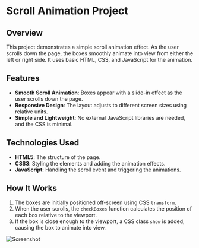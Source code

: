 # Scroll Animation Project

## Overview
This project demonstrates a simple scroll animation effect. As the user scrolls down the page, the boxes smoothly animate into view from either the left or right side. It uses basic HTML, CSS, and JavaScript for the animation.

## Features
- **Smooth Scroll Animation**: Boxes appear with a slide-in effect as the user scrolls down the page.
- **Responsive Design**: The layout adjusts to different screen sizes using relative units.
- **Simple and Lightweight**: No external JavaScript libraries are needed, and the CSS is minimal.

## Technologies Used
- **HTML5**: The structure of the page.
- **CSS3**: Styling the elements and adding the animation effects.
- **JavaScript**: Handling the scroll event and triggering the animations.

## How It Works
1. The boxes are initially positioned off-screen using CSS `transform`.
2. When the user scrolls, the `checkBoxes` function calculates the position of each box relative to the viewport.
3. If the box is close enough to the viewport, a CSS class `show` is added, causing the box to animate into view.

![Screenshot](https://github.com/user-attachments/assets/08cbec2a-3359-426c-b847-97059fa0b424)
